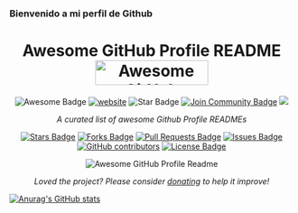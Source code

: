 ### Bienvenido a mi perfil de Github

<h1 align="center">Awesome GitHub Profile README
<a href="https://www.producthunt.com/posts/awesome-github-profiles?utm_source=badge-featured&utm_medium=badge&utm_souce=badge-awesome-github-profiles" target="_blank"><img src="https://api.producthunt.com/widgets/embed-image/v1/featured.svg?post_id=277987&theme=light" alt="Awesome GitHub Profiles - Best curated list of developers readme, updated every 15 min | Product Hunt" style="width: 200px; height: 44px;" width="200" height="44" /></a></h1>
<div align="center">
<img src="https://cdn.rawgit.com/sindresorhus/awesome/d7305f38d29fed78fa85652e3a63e154dd8e8829/media/badge.svg" alt="Awesome Badge"/>
<a href="https://arbeitnow.com/?utm_source=awesome-github-profile-readme"><img src="https://img.shields.io/static/v1?label=&labelColor=505050&message=arbeitnow&color=%230076D6&style=flat&logo=google-chrome&logoColor=%230076D6" alt="website"/></a>
<!-- <img src="http://hits.dwyl.com/abhisheknaiidu/awesome-github-profile-readme.svg" alt="Hits Badge"/> -->
<img src="https://img.shields.io/static/v1?label=%F0%9F%8C%9F&message=If%20Useful&style=style=flat&color=BC4E99" alt="Star Badge"/>
<a href="https://discord.gg/XTW52Kt"><img src="https://img.shields.io/discord/733027681184251937.svg?style=flat&label=Join%20Community&color=7289DA" alt="Join Community Badge"/></a>
<a href="https://twitter.com/abhisheknaiidu" ><img src="https://img.shields.io/twitter/follow/abhisheknaiidu.svg?style=social" /> </a>
<br>

<i>A curated list of awesome Github Profile READMEs</i>

<a href="https://github.com/NuriaVicenteRodriguez/awesome-github-profile-readme/stargazers"><img src="https://img.shields.io/github/stars/NuriaVicenteRodriguez/awesome-github-profile-readme" alt="Stars Badge"/></a>
<a href="https://github.com/NuriaVicenteRodriguezu/awesome-github-profile-readme/network/members"><img src="https://img.shields.io/github/forks/NuriaVicenteRodriguez/awesome-github-profile-readme" alt="Forks Badge"/></a>
<a href="https://github.com/NuriaVicenteRodriguez/awesome-github-profile-readme/pulls"><img src="https://img.shields.io/github/issues-pr/NuriaVicenteRodriguez/awesome-github-profile-readme" alt="Pull Requests Badge"/></a>
<a href="https://github.com/NuriaVicenteRodriguezu/awesome-github-profile-readme/issues"><img src="https://img.shields.io/github/issues/NuriaVicenteRodriguez/awesome-github-profile-readme" alt="Issues Badge"/></a>
<a href="https://github.com/NuriaVicenteRodriguez/awesome-github-profile-readme/graphs/contributors"><img alt="GitHub contributors" src="https://img.shields.io/github/contributors/NuriaVicenteRodriguez/awesome-github-profile-readme?color=2b9348"></a>
<a href="https://github.com/NuriaVicenteRodriguez/awesome-github-profile-readme/blob/master/LICENSE"><img src="https://img.shields.io/github/license/NuriaVicenteRodriguez/awesome-github-profile-readme?color=2b9348" alt="License Badge"/></a>

<img alt="Awesome GitHub Profile Readme" src="assets/agpr.gif"> </img>

<i>Loved the project? Please consider [donating](https://paypal.me/NuriaVicenteRodriguez) to help it improve!</i>

</div>

[![Anurag's GitHub stats](https://github-readme-stats.vercel.app/api?username=NuriaVicenteRodriguez)](https://github.com/NuriaVicenteRodriguez/github-readme-stats)


<!--
**NuriaVicenteRodriguez/NuriaVicenteRodriguez** is a ✨ _special_ ✨ repository because its `README.md` (this file) appears on your GitHub profile.

Here are some ideas to get you started:

- 🔭 I’m currently working on ...
- 🌱 I’m currently learning ...
- 👯 I’m looking to collaborate on ...
- 🤔 I’m looking for help with ...
- 💬 Ask me about ...
- 📫 How to reach me: ...
- 😄 Pronouns: ...
- ⚡ Fun fact: ...
-->
